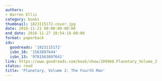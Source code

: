 ```yaml
---
authors:
- Warren Ellis
category: books
thumbnail: 1823115172-cover.jpg
date: 2016-11-21 00:00:00-08:00
end_date: 2016-11-27 10:54:18-08:00
format: paperback
ids:
  goodreads: '1823115172'
  isbn_10: '1563897644'
  isbn_13: '9781563897641'
link: https://www.goodreads.com/book/show/209968.Planetary_Volume_2
status: read
title: 'Planetary, Volume 2: The Fourth Man'
---
```

